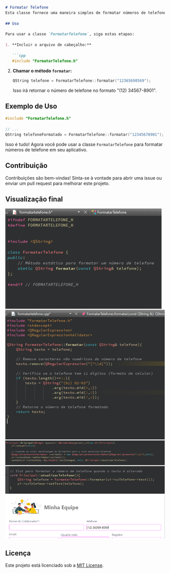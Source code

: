 

```markdown
# Formatar Telefone
Esta classe fornece uma maneira simples de formatar números de telefone no formato brasileiro.

## Uso

Para usar a classe `FormatarTelefone`, siga estas etapas:

1. **Incluir o arquivo de cabeçalho:**

   ```cpp
   #include "FormatarTelefone.h"
   ```

2. **Chamar o método `formatar`:**

   ```cpp
   QString telefone = FormatarTelefone::formatar("12365698569");
   ```

   Isso irá retornar o número de telefone no formato "(12) 34567-8901".

## Exemplo de Uso

```cpp
#include "FormatarTelefone.h"

// ...
QString telefoneFormatado = FormatarTelefone::formatar("12345678901");
```

Isso é tudo! Agora você pode usar a classe `FormatarTelefone` para formatar números de telefone em seu aplicativo.

## Contribuição

Contribuições são bem-vindas! Sinta-se à vontade para abrir uma issue ou enviar um pull request para melhorar este projeto.

## Visualização final
![Arquivo Header](formatartelefoneH.png)
![Arquivo CPP](formatartelefonecpp.png)
![Arquivo CPP](headercpp.png)
![Arquivo Header](funcao_atualizarTelefoneCPP.png)
![Usando uma interface como o QT aparecerá assim](telausuariotelefone.png)
## Licença

Este projeto está licenciado sob a [MIT License](LICENSE).
```

